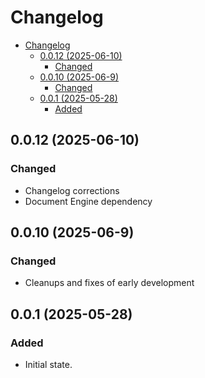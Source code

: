 # Changelog
- [Changelog](#changelog)
  - [0.0.12 (2025-06-10)](#0012-2025-06-10)
    - [Changed](#changed)
  - [0.0.10 (2025-06-9)](#0010-2025-06-9)
    - [Changed](#changed-1)
  - [0.0.1 (2025-05-28)](#001-2025-05-28)
    - [Added](#added)

## 0.0.12 (2025-06-10)

### Changed

* Changelog corrections
* Document Engine dependency

## 0.0.10 (2025-06-9)

### Changed

* Cleanups and fixes of early development

## 0.0.1 (2025-05-28)

### Added

* Initial state.
